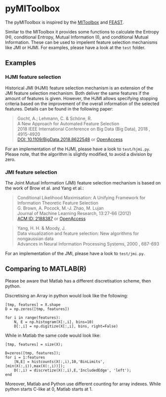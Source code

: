 # pyMIToolbox

The pyMIToolbox is inspired by the [MIToolbox](https://github.com/Craigacp/MIToolbox) and [FEAST](https://github.com/Craigacp/FEAST).

Similar to the MIToolbox it provides some functions to calculate the Entropy (H), conditional Entropy, Mutual Information (I), and conditional Mutual Information.
These can be used to impelemt feature selection mechanisms like JMI or HJMI.
For examples, please have a look at the `test` folder.

## Examples
### HJMI feature selection
Historical JMI (HJMI) feature selection mechanism is an extension of the JMI feature selection mechanism. Both deliver the same features if the amount of features is given.
However, the HJMI allows specifying stopping criteria based on the improvement of the overall information of the selected features.
Details can be found in the following paper:

> Gocht, A.; Lehmann, C. & Schöne, R.  
> A New Approach for Automated Feature Selection  
> 2018 IEEE International Conference on Big Data (Big Data), 2018 , 4915-4920  
> [DOI: 10.1109/BigData.2018.8622548](http://doi.org/10.1109/BigData.2018.8622548) or [OpenAccess](http://nbn-resolving.de/urn:nbn:de:bsz:14-qucosa2-337156)

For an implementation of the HJMI, please have a look to  `test/hjmi.py`. Please note, that the algorithm is slightly modified, to avoid a division by zero.

### JMI feature selection

The Joint Mutual Information (JMI) feature selection mechanism is based on the work of Brow et al. and Yang et al.:

> Conditional Likelihood Maximisation: A Unifying Framework for Information Theoretic Feature Selection  
> G. Brown, A. Pocock, M.-J. Zhao, M. Lujan  
> Journal of Machine Learning Research, 13:27-66 (2012)  
> [ACM ID: 2188387](http://dl.acm.org/citation.cfm?id=2188385.2188387) or [OpenAccess](http://jmlr.csail.mit.edu/papers/v13/brown12a.html)

> Yang, H. H. & Moody, J.  
> Data visualization and feature selection: New algorithms for nongaussian data  
> Advances in Neural Information Processing Systems, 2000 , 687-693

For an implementation of the JMI, please have a look to  `test/jmi.py`.

## Comparing to MATLAB(R)

Please be aware that Matlab has a different discretisation scheme, then python.

Discretising an Array in python would look like the following:

```
[tmp, features] = X.shape
D = np.zeros([tmp, features])

for i in range(features):
    N, E = np.histogram(X[:,i], bins=10)
    D[:,i] = np.digitize(X[:,i], bins, right=False)
```

While in Matlab the same code would look like:

```
[tmp, features] = size(X);

D=zeros([tmp, features]);
for i = 1:features
    [N,E] = histcounts(X(:,i),10,'BinLimits',[min(X(:,i)),max(X(:,i))]);
    D(:,i) = discretize(X(:,i),E,'IncludedEdge', 'left');
end
```

Moreover, Matlab and Python use different counting for array indexes. While python starts C-like at 0, Matlab starts at 1.
